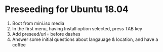 # Preseeding for Ubuntu 18.04

1. Boot from mini.iso media
2. In the first menu, having Install option selected, press TAB key
3. Add preseed/url=<url-to-preseed-file> before dashes
4. Answer some initial questions about langauage & location, and have a coffee

